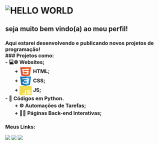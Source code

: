 <h1><img src="https://www.shutterstock.com/shutterstock/videos/1099061801/thumb/8.jpg?ip=x480" align="center" alt="HELLO WORLD" height="200" width="400"></h1>
<h2>seja muito bem vindo(a) ao meu perfil!</h2>
<h3>Aqui estarei desenvolvendo e publicando novos projetos de programação! <br>
### Projetos como: <br>
- 💻​🌐​ Websites; <br>
ㅤㅤ+ <img align="center" alt="HTML" height="30" width="40" src="https://raw.githubusercontent.com/devicons/devicon/master/icons/html5/html5-original.svg">​​ HTML; <br>
ㅤㅤ+ <img align="center" alt="CSS" height="30" width="40" src="https://raw.githubusercontent.com/devicons/devicon/master/icons/css3/css3-original.svg">​​ CSS; <br>
ㅤㅤ+ <img align="center" alt="Js" height="30" width="40" src="https://raw.githubusercontent.com/devicons/devicon/master/icons/javascript/javascript-plain.svg">​​​ JS; <br>
- 🐍​ Códigos em Python. <br>
ㅤㅤ+ ⚙️​​ Automações de Tarefas; <br>
ㅤㅤ+ ​👨‍💻 Páginas Back-end Interativas; <br>
</h3>

### Meus Links:
<div> 
 <a href="https://discord.gg/channels/@fullstackdeveloper_gabriel" target="_blank"><img src="https://img.shields.io/badge/Discord-7289DA?style=for-the-badge&logo=discord&logoColor=white" target="_blank"></a> 
  <a href = "mailto:bielvalente16@gmail.com"><img src="https://img.shields.io/badge/-Gmail-%23333?style=for-the-badge&logo=gmail&logoColor=white" target="_blank"></a>
  <a href="https://www.linkedin.com/in/gabriel-ribeiro-847670262" target="_blank"><img src="https://img.shields.io/badge/-LinkedIn-%230077B5?style=for-the-badge&logo=linkedin&logoColor=white" target="_blank"></a>
</div>
